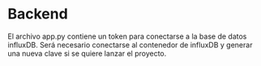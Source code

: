 # Backend

El archivo app.py contiene un token para conectarse a la base de datos influxDB. Será necesario conectarse al contenedor de influxDB y generar una nueva clave si se quiere lanzar el proyecto.
